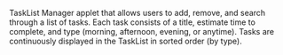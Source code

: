 TaskList Manager applet that allows users to add, remove, and search through a list of tasks. 
Each task consists of a title, estimate time to complete, and type (morning, afternoon, evening, or anytime). 
Tasks are continuously displayed in the TaskList in sorted order (by type).
